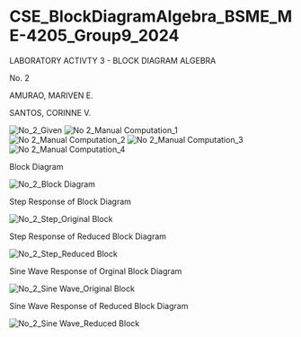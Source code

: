 # CSE_BlockDiagramAlgebra_BSME_ME-4205_Group9_2024

LABORATORY ACTIVTY 3 - BLOCK DIAGRAM ALGEBRA

No. 2

AMURAO, MARIVEN E.

SANTOS, CORINNE V.

![No_2_Given](https://github.com/CorinneSantos/CSE_BlockDiagramAlgebra_BSME_ME-4205_Group9_2024/assets/159272619/d4c65079-c4d6-4cca-92e2-3c0651c4f289)
![No 2_Manual Computation_1](https://github.com/CorinneSantos/CSE_BlockDiagramAlgebra_BSME_ME-4205_Group9_2024/assets/159036308/ee120232-9fe9-4bf4-8133-af618abeeb0a)
![No 2_Manual Computation_2](https://github.com/CorinneSantos/CSE_BlockDiagramAlgebra_BSME_ME-4205_Group9_2024/assets/159036308/1efaf178-ae71-4ef8-ba92-21eab5f9591b)
![No 2_Manual Computation_3](https://github.com/CorinneSantos/CSE_BlockDiagramAlgebra_BSME_ME-4205_Group9_2024/assets/159036308/190e173e-7d90-4cf2-869f-d89d1a914e55)
![No 2_Manual Computation_4](https://github.com/CorinneSantos/CSE_BlockDiagramAlgebra_BSME_ME-4205_Group9_2024/assets/159036308/b75a3e9e-41d2-45a7-a0d4-c81e0fffff36)


Block Diagram

![No_2_Block Diagram](https://github.com/CorinneSantos/CSE_BlockDiagramAlgebra_BSME_ME-4205_Group9_2024/assets/159272619/3de31812-30d4-4e83-b825-8c845331c238)


Step Response of Block Diagram

![No_2_Step_Original Block](https://github.com/CorinneSantos/CSE_BlockDiagramAlgebra_BSME_ME-4205_Group9_2024/assets/159272619/af460b41-3160-48aa-bd93-02d0f7a77171)


Step Response of Reduced Block Diagram

![No_2_Step_Reduced Block](https://github.com/CorinneSantos/CSE_BlockDiagramAlgebra_BSME_ME-4205_Group9_2024/assets/159272619/f5d06702-4272-496d-8408-ddaa81b0d006)


Sine Wave Response of Orginal Block Diagram

![No_2_Sine Wave_Original Block](https://github.com/CorinneSantos/CSE_BlockDiagramAlgebra_BSME_ME-4205_Group9_2024/assets/159272619/2acaf417-aad4-4d7f-a663-74f09e8bd83e)


Sine Wave Response of Reduced Block Diagram

![No_2_Sine Wave_Reduced Block](https://github.com/CorinneSantos/CSE_BlockDiagramAlgebra_BSME_ME-4205_Group9_2024/assets/159272619/39af1d80-e449-4eff-9e7c-b092d4e92b8d)

